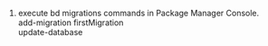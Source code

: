 1. execute bd migrations commands in Package Manager Console. </br>
   add-migration firstMigration  </br>
   update-database  </br>
